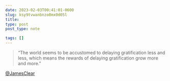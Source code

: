 ```yaml
---
date: 2023-02-03T00:41:01-0600
slug: ksy9tvwanbnzo8mx0d05l
title: 
type: post
post_type: note

tags: []
---
```


> 
> “The world seems to be accustomed to delaying gratification less and less, which means the rewards of delaying gratification grow more and more.”
> 
> 
> 


[@JamesClear](https://twitter.com/jamesclear?s=21&t=WvV7FLE7QgcHlAAPD6e8nA)



